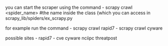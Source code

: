 you can start the scraper using the command - scrapy crawl <spider_name> #the name inside the class {which you can access in scrapy_lib/spiders/ex_scrapy.py


for example run the command - scrapy crawl rapid7
                            - scrapy crawl cyware
                            
possible sites - rapid7 - cve 
                 cyware
                 nciipc
                 threatpost
